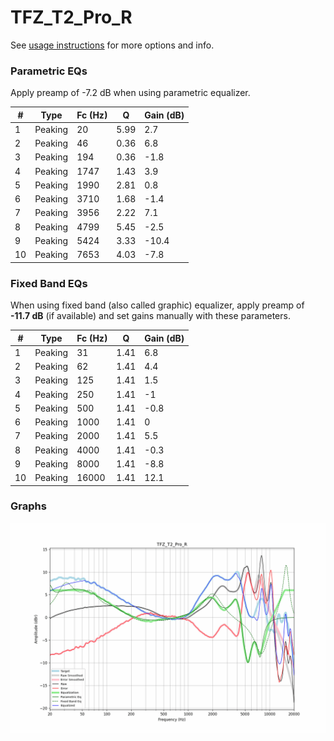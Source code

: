 # TFZ_T2_Pro_R
See [usage instructions](https://github.com/jaakkopasanen/AutoEq#usage) for more options and info.

### Parametric EQs
Apply preamp of -7.2 dB when using parametric equalizer.

|   # | Type    |   Fc (Hz) |    Q |   Gain (dB) |
|-----|---------|-----------|------|-------------|
|   1 | Peaking |        20 | 5.99 |         2.7 |
|   2 | Peaking |        46 | 0.36 |         6.8 |
|   3 | Peaking |       194 | 0.36 |        -1.8 |
|   4 | Peaking |      1747 | 1.43 |         3.9 |
|   5 | Peaking |      1990 | 2.81 |         0.8 |
|   6 | Peaking |      3710 | 1.68 |        -1.4 |
|   7 | Peaking |      3956 | 2.22 |         7.1 |
|   8 | Peaking |      4799 | 5.45 |        -2.5 |
|   9 | Peaking |      5424 | 3.33 |       -10.4 |
|  10 | Peaking |      7653 | 4.03 |        -7.8 |

### Fixed Band EQs
When using fixed band (also called graphic) equalizer, apply preamp of **-11.7 dB** (if available) and set gains manually with these parameters.

|   # | Type    |   Fc (Hz) |    Q |   Gain (dB) |
|-----|---------|-----------|------|-------------|
|   1 | Peaking |        31 | 1.41 |         6.8 |
|   2 | Peaking |        62 | 1.41 |         4.4 |
|   3 | Peaking |       125 | 1.41 |         1.5 |
|   4 | Peaking |       250 | 1.41 |        -1   |
|   5 | Peaking |       500 | 1.41 |        -0.8 |
|   6 | Peaking |      1000 | 1.41 |         0   |
|   7 | Peaking |      2000 | 1.41 |         5.5 |
|   8 | Peaking |      4000 | 1.41 |        -0.3 |
|   9 | Peaking |      8000 | 1.41 |        -8.8 |
|  10 | Peaking |     16000 | 1.41 |        12.1 |

### Graphs
![](./TFZ_T2_Pro_R.png)
